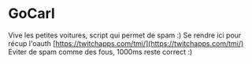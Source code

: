 # GoCarl

Vive les petites voitures, script qui permet de spam :)
Se rendre ici pour récup l'oauth [https://twitchapps.com/tmi/](https://twitchapps.com/tmi/)
Eviter de spam comme des fous, 1000ms reste correct :)